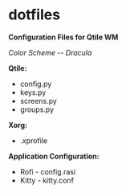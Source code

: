 # dotfiles

<b>Configuration Files for Qtile WM</b>

<em>Color Scheme -- Dracula</em> 

<b>Qtile:</b>
<ul>
  <li>config.py</li>
  <li>keys.py</li>
  <li>screens.py</li>
  <li>groups.py</li>
</ul>
<b>Xorg:</b>
<ul>
  <li>.xprofile</li>
 </ul>
<b>Application Configuration:</b>
<ul>
  <li>Rofi - config.rasi</li>
  <li>Kitty - kitty.conf</li>
